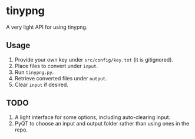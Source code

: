 # tinypng

A very light API for using tinypng.

## Usage

1. Provide your own key under `src/config/key.txt` (it is gitignored).
2. Place files to convert under `input`.
3. Run `tinypng.py`.
4. Retrieve converted files under `output`.
5. Clear `input` if desired.
   
## TODO

1. A light interface for some options, including auto-clearing input.
2. PyQT to choose an input and output folder rather than using ones in the repo.
